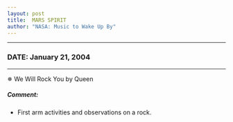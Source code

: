 ```yaml
---
layout: post
title:  MARS SPIRIT
author: "NASA: Music to Wake Up By"
---
```


----
### DATE: January 21, 2004
----
✵ We Will Rock You by Queen

##### Comment:
* First arm activities and observations on a rock.
